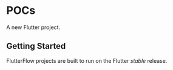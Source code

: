 # POCs

A new Flutter project.

## Getting Started

FlutterFlow projects are built to run on the Flutter _stable_ release.
